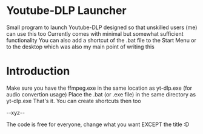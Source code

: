 # Youtube-DLP Launcher
Small program to launch Youtube-DLP designed so that unskilled users (me) can use this too
Currently comes with minimal but somewhat sufficient functionality
You can also add a shortcut of the .bat file to the Start Menu or to the desktop which was also my main point of writing this 


 # Introduction
Make sure you have the ffmpeg.exe in the same location as yt-dlp.exe (for audio convertion usage)
Place the .bat (or .exe file) in the same directory as yt-dlp.exe
That's it. You can create shortcuts then too

--xyz--

The code is free for everyone, change what you want EXCEPT the title :D